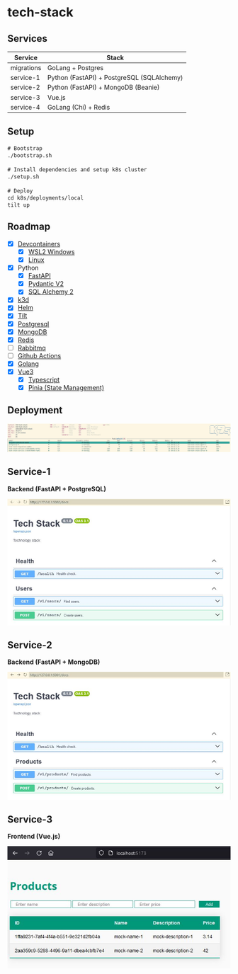 # tech-stack

## Services

| Service    | Stack                                      |
| ---------- | ------------------------------------------ |
| migrations | GoLang + Postgres                          |
| service-1  | Python (FastAPI) + PostgreSQL (SQLAlchemy) |
| service-2  | Python (FastAPI) + MongoDB (Beanie)        |
| service-3  | Vue.js                                     |
| service-4  | GoLang (Chi) + Redis                       |

## Setup

```
# Bootstrap
./bootstrap.sh

# Install dependencies and setup k8s cluster
./setup.sh

# Deploy
cd k8s/deployments/local
tilt up
```

## Roadmap

- [x] [Devcontainers](https://code.visualstudio.com/docs/devcontainers/containers)
  - [x] [WSL2 Windows](https://code.visualstudio.com/blogs/2020/07/01/containers-wsl)
  - [x] [Linux](https://code.visualstudio.com/docs/devcontainers/create-dev-container)
- [x] Python
  - [x] [FastAPI](https://fastapi.tiangolo.com)
  - [x] [Pydantic V2](https://docs.pydantic.dev/latest)
  - [x] [SQL Alchemy 2](https://docs.sqlalchemy.org/en/20)
- [x] [k3d](https://k3d.io)
- [x] [Helm](https://helm.sh)
- [x] [Tilt](https://tilt.dev)
- [x] [Postgresql](https://www.postgresql.org/)
- [x] [MongoDB](https://www.mongodb.com/)
- [x] [Redis](https://redis.io/)
- [ ] [Rabbitmq](https://www.rabbitmq.com/)
- [ ] [Github Actions](https://github.com/features/actions)
- [x] [Golang](https://go.dev/)
- [x] [Vue3](https://vuejs.org/)
  - [x] [Typescript](https://vuejs.org/guide/typescript/overview.html)
  - [x] [Pinia (State Management)](https://pinia.vuejs.org/)

## Deployment

![K3D deployment](assets/k3d_deployment.jpg 'K3D Deployment')

## Service-1

**Backend (FastAPI + PostgreSQL)**

![Service-1: Swagger](assets/service-1_swagger.jpg 'Service-1: Swagger')

## Service-2

**Backend (FastAPI + MongoDB)**

![Service-2: Swagger](assets/service-2_swagger.jpg 'Service-2: Swagger')

## Service-3

**Frontend (Vue.js)**

![Service-3: Products](assets/service-3_products.jpg 'Service-3: Products')
